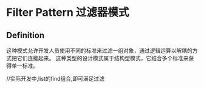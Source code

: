 ﻿# Filter Pattern 过滤器模式
## Definition

这种模式允许开发人员使用不同的标准来过滤一组对象，通过逻辑运算以解耦的方式把它们连接起来。
这种类型的设计模式属于结构型模式，它结合多个标准来获得单一标准。

//实际开发中,list的find组合,即可满足过滤